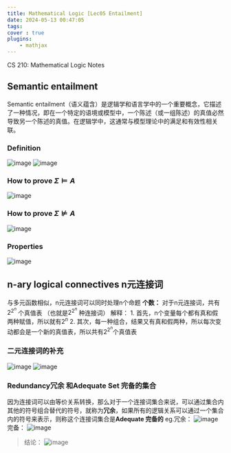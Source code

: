 ```yaml
---
title: Mathematical Logic [Lec05 Entailment]
date: 2024-05-13 00:47:05
tags:
cover : true
plugins: 
    - mathjax
---
```

CS 210: Mathematical Logic Notes

<!-- more -->

## Semantic entailment
Semantic entailment（语义蕴含）是逻辑学和语言学中的一个重要概念，它描述了一种情况，即在一个特定的语境或模型中，一个陈述（或一组陈述）的真值必然导致另一个陈述的真值。在逻辑学中，这通常与模型理论中的满足和有效性相关联。
### Definition 
![image](img1.png)
![image](img2.png)
### How to prove $\Sigma \models A$ 
![image](img3.png)
### How to prove $\Sigma \not\models A$ 
![image](img4.png)
### Properties 
![image](img5.png)
## n-ary logical connectives n元连接词
与多元函数相似，n元连接词可以同时处理n个命题
**个数：** 对于n元连接词，共有$2^{2^{n}}$ 个真值表 （也就是$2^{2^{n}}$ 种连接词）
	解释：
	1. 首先，n个变量每个都有真和假两种赋值，所以就有$2^{n}$ 
	2. 其次，每一种组合，结果又有真和假两种，所以每次变动都会是一个新的真值表，所以共有$2^{2^{n}}$个真值表
### 二元连接词的补充
![image](img6.png)
![image](img7.png)
### Redundancy冗余 和Adequate Set 完备的集合
因为连接词可以由等价关系转换，那么对于一个连接词集合来说，可以通过集合内其他的符号组合替代的符号，就称为**冗余**，如果所有的逻辑关系可以通过一个集合内的符号来表示，则称这个连接词集合是**Adequate 完备的** 
eg.冗余：
![image](img8.png)
完备：
![image](img9.png)

>结论：
>![image](img10.png)

